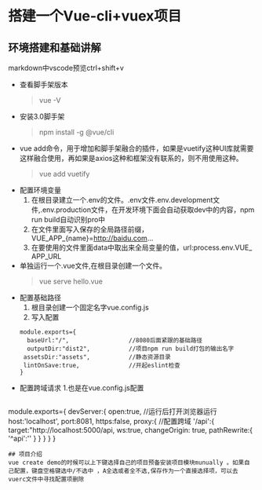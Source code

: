 <!--
 * @Description: 
 * @version: 
 * @Author: 朱宇
 * @Date: 2019-08-12 16:24:07
 * @LastEditTime: 2019-08-16 10:16:22
 -->
# 搭建一个Vue-cli+vuex项目
## 环境搭建和基础讲解
markdown中vscode预览ctrl+shift+v  
* 查看脚手架版本
  >vue -V  
* 安装3.0脚手架
  >npm install -g @vue/cli
* vue add命令，用于增加和脚手架融合的插件，如果是vuetify这种UI库就需要这样融合使用，再如果是axios这种和框架没有联系的，则不用使用这种。
  >vue add vuetify
* 配置环境变量
  1. 在根目录建立一个.env的文件。.env文件.env.development文件,.env.production文件，在开发环境下面会自动获取dev中的内容，npm run build自动识别pro中
  2. 在文件里面写入保存的全局路径前缀，VUE_APP_{name}=http://baidu.com...
  3. 在要使用的文件里面data中取出来全局变量的值，url:process.env.VUE_ APP_URL
* 单独运行一个.vue文件,在根目录创建一个文件。
  >vue serve hello.vue
* 配置基础路径
  1. 根目录创建一个固定名字vue.config.js
  2. 写入配置
   ```
   module.exports={
     baseUrl:"/",                 //8080后面紧跟的基础路径
     outputDir:"dist2",           //项目npm run build打包的输出名字
    assetsDir:"assets",           //静态资源目录
    lintOnSave:true,              //开起eslint检查   
   }
   ```
* 配置跨域请求
    1.也是在vue.config.js配置
  ```
module.exports={
  devServer:{
    open:true,      //运行后打开浏览器运行
    host:'localhost',
    port:8081,
    https:false,
    proxy:{        //配置跨域
      '/api':{
        target:"http://localhost:5000/api,
        ws:true,
        changeOrigin: true,
        pathRewrite:{
          '^api':''
        }
      }
    }
  }
}
  ```
## 项目介绍
vue create demo的时候可以上下键选择自己的项目预备安装项目模块munually 。如果自己配置，键盘空格键选中/不选中 ，A全选或者全不选,保存作为一个直接选择项，可以去vuerc文件中寻找配置项删除
